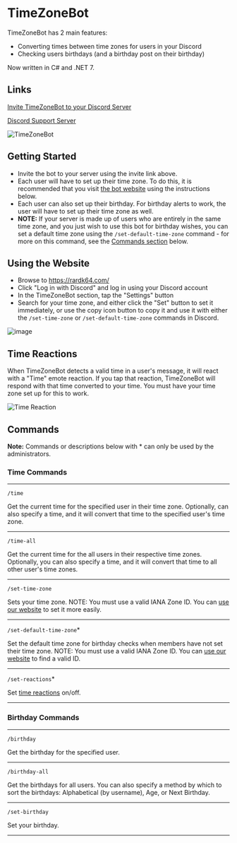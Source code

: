 # TimeZoneBot

TimeZoneBot has 2 main features:

- Converting times between time zones for users in your Discord
- Checking users birthdays (and a birthday post on their birthday)

Now written in C# and .NET 7.

## Links

[Invite TimeZoneBot to your Discord Server](https://discord.com/api/oauth2/authorize?client_id=736720417166721105&permissions=414464859200&scope=bot%20applications.commands)

[Discord Support Server](https://discord.gg/Za4NAtJJ9v)

![TimeZoneBot](https://github.com/rarDevelopment/timezone-bot-dotnet/assets/4060573/52f12fc5-6d37-4e6f-91a1-8493097d71cd)

## Getting Started

- Invite the bot to your server using the invite link above.
- Each user will have to set up their time zone. To do this, it is recommended that you visit [the bot website](https://www.rardk64.com/) using the instructions below.
- Each user can also set up their birthday. For birthday alerts to work, the user will have to set up their time zone as well.
- **NOTE:** If your server is made up of users who are entirely in the same time zone, and you just wish to use this bot for birthday wishes, you can set a default time zone using the `/set-default-time-zone` command - for more on this command, see the [Commands section](#commands) below.

## Using the Website

- Browse to https://rardk64.com/
- Click "Log in with Discord" and log in using your Discord account
- In the TimeZoneBot section, tap the "Settings" button
- Search for your time zone, and either click the "Set" button to set it immediately, or use the copy icon button to copy it and use it with either the `/set-time-zone` or `/set-default-time-zone` commands in Discord.

![image](https://github.com/rarDevelopment/timezone-bot-dotnet/assets/4060573/b5fc9202-a091-4adb-a197-29a653c67213)

## Time Reactions

When TimeZoneBot detects a valid time in a user's message, it will react with a "Time" emote reaction. If you tap that reaction, TimeZoneBot will respond with that time converted to your time. You must have your time zone set up for this to work.

![Time Reaction](https://github.com/rarDevelopment/timezone-bot-dotnet/assets/4060573/cb8686ce-49ca-430c-b99c-7be4d0a342a3)

## Commands

**Note:** Commands or descriptions below with * can only be used by the administrators.

### Time Commands

---

`/time`

Get the current time for the specified user in their time zone. Optionally, can also specify a time, and it will convert that time to the specified user's time zone.

--- 

`/time-all`

Get the current time for the all users in their respective time zones. Optionally, you can also specify a time, and it will convert that time to all other user's time zones.

---

`/set-time-zone`

Sets your time zone. NOTE: You must use a valid IANA Zone ID. You can [use our website](#using-the-website) to set it more easily.

---

`/set-default-time-zone`*

Set the default time zone for birthday checks when members have not set their time zone. NOTE: You must use a valid IANA Zone ID. You can [use our website](#using-the-website) to find a valid ID.

---

`/set-reactions`*

Set [time reactions](#time-reactions) on/off.

---

### Birthday Commands

---

`/birthday`

Get the birthday for the specified user.

---

`/birthday-all`

Get the birthdays for all users. You can also specify a method by which to sort the birthdays: Alphabetical (by username), Age, or Next Birthday.

---

`/set-birthday`

Set your birthday.

---
